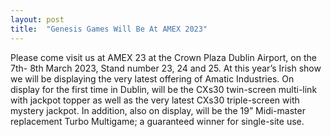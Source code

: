```yaml
---
layout: post
title:  "Genesis Games Will Be At AMEX 2023"
---
```


Please come visit us at AMEX 23 at the Crown Plaza Dublin Airport, on the 7th- 8th March 2023, Stand number 23, 24 and 25. At this year’s Irish show we will be displaying the very latest offering of Amatic Industries. On display for the first time in Dublin, will be the CXs30 twin-screen multi-link with jackpot topper as well as the very latest CXs30 triple-screen with mystery jackpot. In addition, also on display, will be the 19” Midi-master replacement Turbo Multigame; a guaranteed winner for single-site use.
